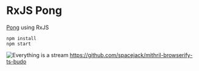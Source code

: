 # RxJS Pong

[Pong](https://de.wikipedia.org/wiki/Pong) using RxJS

```
npm install
npm start
```

![Everything is a stream](https://camo.githubusercontent.com/e581baffb3db3e4f749350326af32de8d5ba4363/687474703a2f2f692e696d6775722e636f6d2f4149696d5138432e6a7067)
https://github.com/spacejack/mithril-browserify-ts-budo